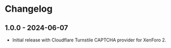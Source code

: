 # Changelog

## 1.0.0 - 2024-06-07
- Initial release with Cloudflare Turnstile CAPTCHA provider for XenForo 2.
